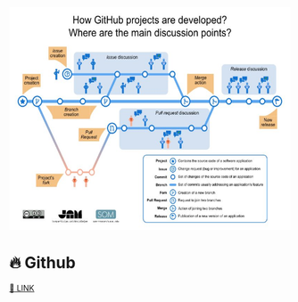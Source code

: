 <p align="right">
<img src="../../images/Github-EN.jpg"  height="400" />
</p>

# 🔥 Github 
[ 🔗 LINK](readme.md) 
